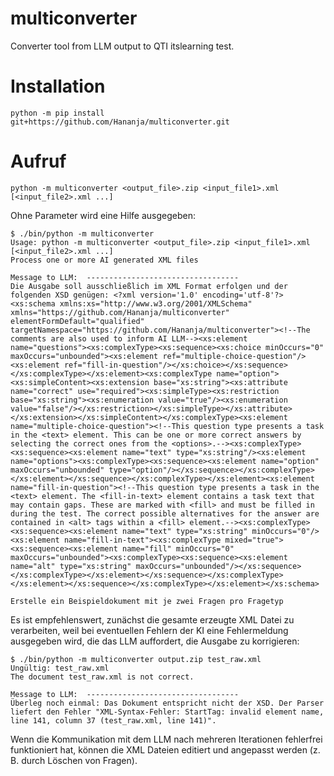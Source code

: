 # multiconverter
Converter tool from LLM output to QTI itslearning test.

# Installation

```
python -m pip install git+https://github.com/Hananja/multiconverter.git
```

# Aufruf

```
python -m multiconverter <output_file>.zip <input_file1>.xml [<input_file2>.xml ...]
```

Ohne Parameter wird eine Hilfe ausgegeben:

```
$ ./bin/python -m multiconverter
Usage: python -m multiconverter <output_file>.zip <input_file1>.xml [<input_file2>.xml ...]
Process one or more AI generated XML files

Message to LLM:  ----------------------------------
Die Ausgabe soll ausschließlich im XML Format erfolgen und der folgenden XSD genügen: <?xml version='1.0' encoding='utf-8'?>
<xs:schema xmlns:xs="http://www.w3.org/2001/XMLSchema" xmlns="https://github.com/Hananja/multiconverter" elementFormDefault="qualified" targetNamespace="https://github.com/Hananja/multiconverter"><!--The comments are also used to inform AI LLM--><xs:element name="questions"><xs:complexType><xs:sequence><xs:choice minOccurs="0" maxOccurs="unbounded"><xs:element ref="multiple-choice-question"/><xs:element ref="fill-in-question"/></xs:choice></xs:sequence></xs:complexType></xs:element><xs:complexType name="option"><xs:simpleContent><xs:extension base="xs:string"><xs:attribute name="correct" use="required"><xs:simpleType><xs:restriction base="xs:string"><xs:enumeration value="true"/><xs:enumeration value="false"/></xs:restriction></xs:simpleType></xs:attribute></xs:extension></xs:simpleContent></xs:complexType><xs:element name="multiple-choice-question"><!--This question type presents a task in the <text> element. This can be one or more correct answers by selecting the correct ones from the <options>.--><xs:complexType><xs:sequence><xs:element name="text" type="xs:string"/><xs:element name="options"><xs:complexType><xs:sequence><xs:element name="option" maxOccurs="unbounded" type="option"/></xs:sequence></xs:complexType></xs:element></xs:sequence></xs:complexType></xs:element><xs:element name="fill-in-question"><!--This question type presents a task in the <text> element. The <fill-in-text> element contains a task text that may contain gaps. These are marked with <fill> and must be filled in during the test. The correct possible alternatives for the answer are contained in <alt> tags within a <fill> element.--><xs:complexType><xs:sequence><xs:element name="text" type="xs:string" minOccurs="0"/><xs:element name="fill-in-text"><xs:complexType mixed="true"><xs:sequence><xs:element name="fill" minOccurs="0" maxOccurs="unbounded"><xs:complexType><xs:sequence><xs:element name="alt" type="xs:string" maxOccurs="unbounded"/></xs:sequence></xs:complexType></xs:element></xs:sequence></xs:complexType></xs:element></xs:sequence></xs:complexType></xs:element></xs:schema>

Erstelle ein Beispieldokument mit je zwei Fragen pro Fragetyp
```


Es ist empfehlenswert, zunächst die gesamte erzeugte XML Datei zu verarbeiten,
weil bei eventuellen Fehlern der KI eine Fehlermeldung ausgegeben wird, die das
LLM auffordert, die Ausgabe zu korrigieren:

```
$ ./bin/python -m multiconverter output.zip test_raw.xml 
Ungültig: test_raw.xml
The document test_raw.xml is not correct.

Message to LLM:  ----------------------------------
Überleg noch einmal: Das Dokument entspricht nicht der XSD. Der Parser liefert den Fehler "XML-Syntax-Fehler: StartTag: invalid element name, line 141, column 37 (test_raw.xml, line 141)".
```

Wenn die Kommunikation mit dem LLM nach mehreren Iterationen fehlerfrei funktioniert hat, können die XML
Dateien editiert und angepasst werden (z. B. durch Löschen von Fragen).
